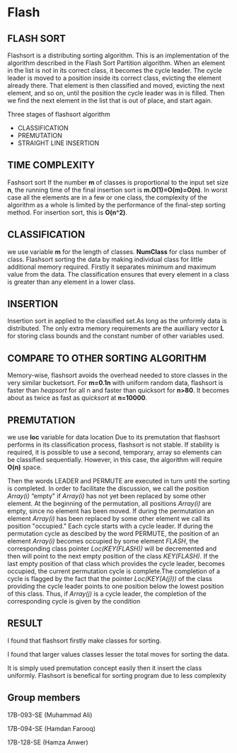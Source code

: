 # Flash
## FLASH SORT

Flashsort is a distributing sorting algorithm.
This is an implementation of the algorithm described in the Flash Sort Partition algorithm. When an element in the list is not in its correct class, it becomes the cycle leader. The cycle leader is moved to a position inside its correct class, evicting the element already there. That element is then classified and moved, evicting the next element, and so on, until the position the cycle leader was in is filled. Then we find the next element in the list that is out of place, and start again.

Three stages of flashsort algorithm
* CLASSIFICATION
* PREMUTATION
* STRAIGHT LINE INSERTION


## TIME COMPLEXITY 

Fashsort sort If the number **m** of classes is proportional to the input set size **n**, the running time of the final insertion sort is **m.O(1)=O(m)=O(n)**.
In worst case all the elements are in a few or one class, the complexity of the algorithm as a whole is limited by the performance of the final-step sorting method. For insertion sort, this is **O(n^2)**.
## CLASSIFICATION
we use variable **m** for the length of classes.
**NumClass** for class number of class.
Flashsort sorting the data by making individual class for little additional memory required.
Firstly it separates minimum and maximum value from the data.
The classification ensures that every element in a class is greater than any element in a lower class.
## INSERTION
Insertion sort in applied to the classified set.As long as the unformly data is distributed.
The only extra memory requirements are the auxiliary vector **L** for storing class bounds and the constant number of other variables used.
## COMPARE TO OTHER SORTING ALGORITHM
Memory-wise, flashsort avoids the overhead needed to store classes in the very similar bucketsort. For **m=0.1n** with uniform random data, flashsort is faster than *heapsort* for all n and faster than quicksort for **n>80**. It becomes about as twice as fast as *quicksort* at **n=10000**.
## PREMUTATION
we use **loc** variable for data location
Due to its premutation that flashsort performs in its classification process, flashsort is  not stable. If stability is required, it is possible to use a second, temporary, array so elements can be classified sequentially. However, in this case, the algorithm will require **O(n)** space.

Then the words LEADER and PERMUTE are executed in turn until the sorting is completed. In order to facilitate the discussion, we call the position *Array(i)* “empty" if *Array(i)* has not yet been replaced by some other element. At the beginning of the permutation, all positions *Array(i)* are  empty, since no element has been moved.  If during the permutation an element *Array(i)* has been replaced by some other  element  we call its position "occupied."
Each cycle starts with a cycle leader. If during the permutation cycle as descibed by the word PERMUTE, the position of  an element *Array(i)* becomes occupied by some element *FLASH*, the corresponding class pointer *Loc(KEY(FLASH))* will be decremented and then will point to the next empty position of the class *KEY(FLASH)*. If the last empty position of that class which provides the cycle leader, becomes occupied, the current permutation cycle is complete.The completion of a cycle is flagged by the fact that the pointer *Loc(KEY(A(j)))* of the class providing the cycle leader points to one position below the lowest position of this class. Thus, if *Array(j)*  is a cycle leader, the completion of the corresponding cycle is given by the condition 

## RESULT
I found that flashsort firstly make classes for sorting.

I found that larger values classes lesser the total moves for sorting the data.

It is simply used premutation concept easily then it insert the class uniformly. Flashsort is benefical for sorting program
 due to less complexity

## Group members 
17B-093-SE
(Muhammad Ali)

17B-094-SE
(Hamdan Farooq)

17B-128-SE
(Hamza Anwer)
